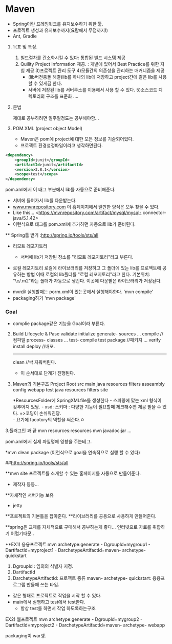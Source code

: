 
# Maven
- Spring이란 프레임워크를 유지보수하기 위한 툴.
- 프로젝트 생성과 유지보수까지(요람에서 무덤까지!)
- Ant, Gradle

1) 목표 및 특징.
    1) 빌드절차를 간소화시킬 수 있다: 통합된 빌드 시스템 제공
    2) Quility Project Information 제공.
        : 개발에 있어서 Best Practice를 위한 지침 제공
    3)프로젝트 관리 도구
    4)모듈간의 의존성을 관리하는 매커니즘을 제공
        - (lib버전충돌 해결)lib를 하나의 lib에 저장하고 project간에 같은 lib를 사용할 수 있게끔 한다.
        - 서버에 저장된 lib를 서버주소를 이용해서 사용 할 수 있다.
    5)소스코드 디렉토리의 구조를 표준화
    ....



2) 문법

    제대로 공부하려면 일주일정도는 공부해야함...
1) POM.XML (project object Model)
      - Maven은 pom에 project에 대한 모든 정보를 기술되어있다.	
     - 프로젝트 환경설정파일이라고 생각하면된다.
~~~ XML
<dependency>
    <groupId>junit</groupId>
    <artifactId>junit</artifactId>
    <version>3.8.1</version>
    <scope>test</scope>
</dependency>
~~~

pom.xml에서 이 <dependency>태그 부분에서 lib를 자동으로 준비해준다.
- 서버에 들어가서 lib를 다운받는다.
-  www.mvnrepository.com 이 홈페이지에서 웬만한 양식은 모두 찾을 수 있다.
- Like this... <https://mvnrepository.com/artifact/mysql/mysql- connector- java/5.1.42>
- 이런식으로  <dependency>태그를 pom.xml에 추가하면 자동으로 lib가 준비된다.

** Spring툴 받기 :http://spring.io/tools/sts/all 



* 리모트 레포지토리
    - 서버에 lib가 저장된 장소를 "리모트 레포지토리"라고 부른다.

* 로컬 레포지토리
    로컬에 라이브러리를 저장하고 그 폴더에 있는 lib를 프로젝트에 공유하는 방법
    이때 로컬의 lib폴더를 "로컬 레포지토리"라고 한다.
    기본위치: "\c/.m2"라는 폴더가 자동으로 생긴다.
    이곳에 다운받은 라이브러리가 저장된다.


- mvn을 실행할때는 porm.xml이 있는곳에서 실행해야한다.
    'mvn compile'
- packaging하기
    'mvn package'


### Goal
-  complie package같은 기능을 Goal이라 부른다.


2) Build Lifecycle & Pase
    validate
    initialize
    generate- sources
    ...
    compile			//컴파일
    process- classes
    ...
    test- compile
    test
    package			//패키지
    ...
    verify
    install
    deploy			//배포.
    - - - - - - - - - - - - - - - - - - - - - - - - - - - - - - - - - - - - - - - - - - - 
    clean			//싹 지워버린다.

    - 이 순서대로 단계가 진행된다.

3) Maven의 기본구조
    Project Root
        src
            main
                java
                resources
                filters
                asseambly
                config
                webapp
            test
                java
                resources
                filters
            site
        
    *ResourcesFolder에 SpringXMLfile를 생성한다
        - 스피링에 맞는 xml 형식이 갖추어져 있당.
        - xsd: 스키마 : 다양한 기능이 필요할때 체크해주면 제공 받을 수 있다.
            =>코딩이 손쉬워진당.				
        - 요기에 facotory의 역할을 써준다.ㅇ


3.플러그인 과 끝 
mvn resources:resources
mvn javadoc:jar
...

pom.xml에서 실제 파일명에 영향을 주는테그.
<finalName>

*mvn clean package
(이런식으로 goal을 연속적으로 실행 할 수 있다)


##http://spring.io/tools/sts/all

**mvn site
프로젝트를 소개할 수 있는 홈페이지를 자동으로 만들어준다.
- 제작자 등등...


**자체적인 서버기능 보유
- jetty


**프로젝트의 기본틀을 잡아준다.
**라이브러리를 공용으로 사용하게 만들어준다.


**spring은 교제를 자체적으로 구매해서 공부하는게 좋다...
인터넷으로 자료를 취합하기 어렵기때문..		




**EX1) 응용프로젝트
mvn archetype:generate - DgroupId=mygroup1 - DartifactId=myproject1 - DarchetypeArtifactId=maven- archetype- quickstart

1) DgroupId : 임의의 식별자 지정.
2) DartifactId
3) DarchetypeArtifactId: 프로젝트 종류
maven- archetype- quickstart: 응용프로그램 만들때 쓰는 타입.

- 같은 형태로 프로젝트로 작업을 시작 할 수 있다.
- main에서 실행하고 test에서 test한다.
    - 항상 test를 하면서 작업 하도록하는구조.

EX2) 웹프로젝트
mvn archetype:generate - DgroupId=mygroup2 - DartifactId=myproject2 - DarchetypeArtifactId=maven- archetype- webapp

packaging이 war넹.
